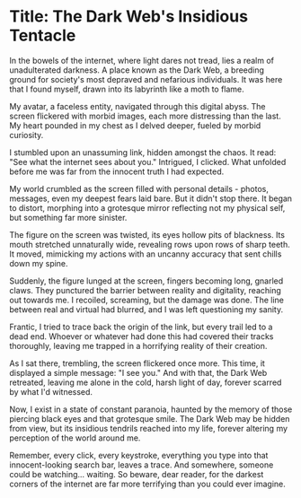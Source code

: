 # **Title: The Dark Web's Insidious Tentacle**

In the bowels of the internet, where light dares not tread, lies a realm of unadulterated darkness. A place known as the Dark Web, a breeding ground for society's most depraved and nefarious individuals. It was here that I found myself, drawn into its labyrinth like a moth to flame.

My avatar, a faceless entity, navigated through this digital abyss. The screen flickered with morbid images, each more distressing than the last. My heart pounded in my chest as I delved deeper, fueled by morbid curiosity. 

I stumbled upon an unassuming link, hidden amongst the chaos. It read: "See what the internet sees about you." Intrigued, I clicked. What unfolded before me was far from the innocent truth I had expected.

My world crumbled as the screen filled with personal details - photos, messages, even my deepest fears laid bare. But it didn't stop there. It began to distort, morphing into a grotesque mirror reflecting not my physical self, but something far more sinister. 

The figure on the screen was twisted, its eyes hollow pits of blackness. Its mouth stretched unnaturally wide, revealing rows upon rows of sharp teeth. It moved, mimicking my actions with an uncanny accuracy that sent chills down my spine.

Suddenly, the figure lunged at the screen, fingers becoming long, gnarled claws. They punctured the barrier between reality and digitality, reaching out towards me. I recoiled, screaming, but the damage was done. The line between real and virtual had blurred, and I was left questioning my sanity.

 Frantic, I tried to trace back the origin of the link, but every trail led to a dead end. Whoever or whatever had done this had covered their tracks thoroughly, leaving me trapped in a horrifying reality of their creation.

As I sat there, trembling, the screen flickered once more. This time, it displayed a simple message: "I see you." And with that, the Dark Web retreated, leaving me alone in the cold, harsh light of day, forever scarred by what I'd witnessed.

Now, I exist in a state of constant paranoia, haunted by the memory of those piercing black eyes and that grotesque smile. The Dark Web may be hidden from view, but its insidious tendrils reached into my life, forever altering my perception of the world around me. 

Remember, every click, every keystroke, everything you type into that innocent-looking search bar, leaves a trace. And somewhere, someone could be watching... waiting. So beware, dear reader, for the darkest corners of the internet are far more terrifying than you could ever imagine.